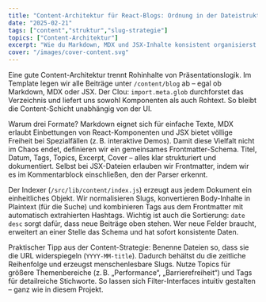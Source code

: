 ```yaml
---
title: "Content-Architektur für React-Blogs: Ordnung in der Dateistruktur"
date: "2025-02-21"
tags: ["content","struktur","slug-strategie"]
topics: ["Content-Architektur"]
excerpt: "Wie du Markdown, MDX und JSX-Inhalte konsistent organisierst und automatisch indizierst."
cover: "/images/cover-content.svg"
---
```


Eine gute Content-Architektur trennt Rohinhalte von Präsentationslogik. Im Template legen wir alle Beiträge unter `/content/blog` ab – egal ob Markdown, MDX oder JSX. Der Clou: `import.meta.glob` durchforstet das Verzeichnis und liefert uns sowohl Komponenten als auch Rohtext. So bleibt die Content-Schicht unabhängig von der UI.

Warum drei Formate? Markdown eignet sich für einfache Texte, MDX erlaubt Einbettungen von React-Komponenten und JSX bietet völlige Freiheit bei Spezialfällen (z. B. interaktive Demos). Damit diese Vielfalt nicht im Chaos endet, definieren wir ein gemeinsames Frontmatter-Schema. Titel, Datum, Tags, Topics, Excerpt, Cover – alles klar strukturiert und dokumentiert. Selbst bei JSX-Dateien erlauben wir Frontmatter, indem wir es im Kommentarblock einschließen, den der Parser erkennt.

Der Indexer (`/src/lib/content/index.js`) erzeugt aus jedem Dokument ein einheitliches Objekt. Wir normalisieren Slugs, konvertieren Body-Inhalte in Plaintext (für die Suche) und kombinieren Tags aus dem Frontmatter mit automatisch extrahierten Hashtags. Wichtig ist auch die Sortierung: `date desc` sorgt dafür, dass neue Beiträge oben stehen. Wer neue Felder braucht, erweitert an einer Stelle das Schema und hat sofort konsistente Daten.

Praktischer Tipp aus der Content-Strategie: Benenne Dateien so, dass sie die URL widerspiegeln (`YYYY-MM-title`). Dadurch behältst du die zeitliche Reihenfolge und erzeugst menschenlesbare Slugs. Nutze Topics für größere Themenbereiche (z. B. „Performance“, „Barrierefreiheit“) und Tags für detailreiche Stichworte. So lassen sich Filter-Interfaces intuitiv gestalten – ganz wie in diesem Projekt.
